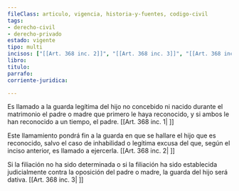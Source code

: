 ```yaml
---
fileClass: articulo, vigencia, historia-y-fuentes, codigo-civil
tags:
- derecho-civil
- derecho-privado
estado: vigente
tipo: multi
incisos: ["[[Art. 368 inc. 2]]", "[[Art. 368 inc. 3]]", "[[Art. 368 inc. 1]]"]
libro:
titulo:
parrafo:
corriente-juridica:

---
```

Es llamado a la guarda legítima del hijo no concebido ni nacido durante el matrimonio el padre o madre que primero le haya reconocido, y si ambos le han reconocido a un tiempo, el padre. [[Art. 368 inc. 1| ]]

Este llamamiento pondrá fin a la guarda en que se hallare el hijo que es reconocido, salvo el caso de inhabilidad o legítima excusa del que, según el inciso anterior, es llamado a ejercerla. [[Art. 368 inc. 2| ]]

Si la filiación no ha sido determinada o si la filiación ha sido establecida judicialmente contra la oposición del padre o madre, la guarda del hijo será dativa. [[Art. 368 inc. 3| ]]